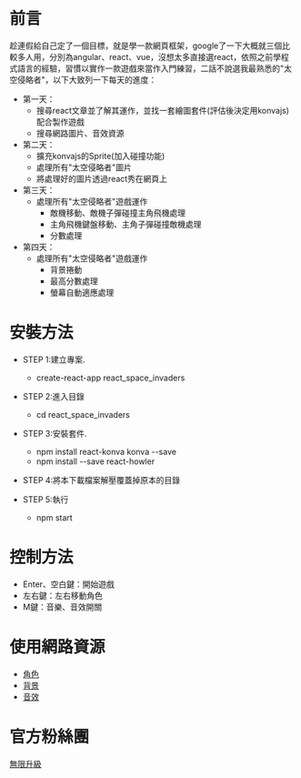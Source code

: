 # 前言
  趁連假給自己定了一個目標，就是學一款網頁框架，google了一下大概就三個比較多人用，分別為angular、react、vue，沒想太多直接選react，依照之前學程式語言的經驗，習慣以實作一款遊戲來當作入門練習，二話不說選我最熟悉的"太空侵略者"，以下大致列一下每天的進度：
* 第一天：
  * 搜尋react文章並了解其運作，並找一套繪圖套件(評估後決定用konvajs)配合製作遊戲
  * 搜尋網路圖片、音效資源
* 第二天：
  * 擴充konvajs的Sprite(加入碰撞功能)
  * 處理所有"太空侵略者"圖片
  * 將處理好的圖片透過react秀在網頁上
* 第三天：
  * 處理所有"太空侵略者"遊戲運作
    * 敵機移動、敵機子彈碰撞主角飛機處理
    * 主角飛機鍵盤移動、主角子彈碰撞敵機處理
    * 分數處理
* 第四天：
  * 處理所有"太空侵略者"遊戲運作
    * 背景捲動
    * 最高分數處理
    * 螢幕自動適應處理

# 安裝方法
* STEP 1:建立專案.
  * create-react-app react_space_invaders

* STEP 2:進入目錄
  * cd react_space_invaders

* STEP 3:安裝套件.
  * npm install react-konva konva --save
  * npm install --save react-howler
 
* STEP 4:將本下載檔案解壓覆蓋掉原本的目錄

* STEP 5:執行
  * npm start

# 控制方法
* Enter、空白鍵：開始遊戲
* 左右鍵：左右移動角色
* M鍵：音樂、音效開關
 
# 使用網路資源
* [角色](https://www.spriters-resource.com/mobile/arkanoidvsspaceinvaders/sheet/115283/)
* [背景](https://www.spriters-resource.com/arcade/galagaarrangement/sheet/62554/)
* [音效](https://downloads.khinsider.com/game-soundtracks/album/space-invaders-1997-snes)

# 官方粉絲團
[無限升級](https://www.facebook.com/unlimited.upgrade/posts/2840132506240869?notif_id=1617421138749926&notif_t=page_post_reaction&ref=notif)
